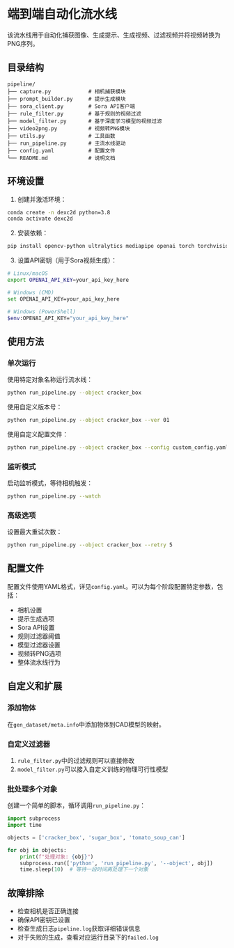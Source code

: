 # 端到端自动化流水线

该流水线用于自动化捕获图像、生成提示、生成视频、过滤视频并将视频转换为PNG序列。

## 目录结构

```
pipeline/
├── capture.py            # 相机捕获模块
├── prompt_builder.py     # 提示生成模块
├── sora_client.py        # Sora API客户端
├── rule_filter.py        # 基于规则的视频过滤
├── model_filter.py       # 基于深度学习模型的视频过滤
├── video2png.py          # 视频转PNG模块
├── utils.py              # 工具函数
├── run_pipeline.py       # 主流水线驱动
├── config.yaml           # 配置文件
└── README.md             # 说明文档
```

## 环境设置

1. 创建并激活环境：

```bash
conda create -n dexc2d python=3.8
conda activate dexc2d
```

2. 安装依赖：

```bash
pip install opencv-python ultralytics mediapipe openai torch torchvision pyyaml aiohttp aiofiles 
```

3. 设置API密钥（用于Sora视频生成）：

```bash
# Linux/macOS
export OPENAI_API_KEY=your_api_key_here

# Windows (CMD)
set OPENAI_API_KEY=your_api_key_here

# Windows (PowerShell)
$env:OPENAI_API_KEY="your_api_key_here"
```

## 使用方法

### 单次运行

使用特定对象名称运行流水线：

```bash
python run_pipeline.py --object cracker_box
```

使用自定义版本号：

```bash
python run_pipeline.py --object cracker_box --ver 01
```

使用自定义配置文件：

```bash
python run_pipeline.py --object cracker_box --config custom_config.yaml
```

### 监听模式

启动监听模式，等待相机触发：

```bash
python run_pipeline.py --watch
```

### 高级选项

设置最大重试次数：

```bash
python run_pipeline.py --object cracker_box --retry 5
```

## 配置文件

配置文件使用YAML格式，详见`config.yaml`。可以为每个阶段配置特定参数，包括：

- 相机设置
- 提示生成选项
- Sora API设置
- 规则过滤器阈值
- 模型过滤器设置
- 视频转PNG选项
- 整体流水线行为

## 自定义和扩展

### 添加物体

在`gen_dataset/meta.info`中添加物体到CAD模型的映射。

### 自定义过滤器

1. `rule_filter.py`中的过滤规则可以直接修改
2. `model_filter.py`可以接入自定义训练的物理可行性模型

### 批处理多个对象

创建一个简单的脚本，循环调用`run_pipeline.py`：

```python
import subprocess
import time

objects = ['cracker_box', 'sugar_box', 'tomato_soup_can']

for obj in objects:
    print(f"处理对象: {obj}")
    subprocess.run(['python', 'run_pipeline.py', '--object', obj])
    time.sleep(10)  # 等待一段时间再处理下一个对象
```

## 故障排除

- 检查相机是否正确连接
- 确保API密钥已设置
- 检查生成日志`pipeline.log`获取详细错误信息
- 对于失败的生成，查看对应运行目录下的`failed.log` 